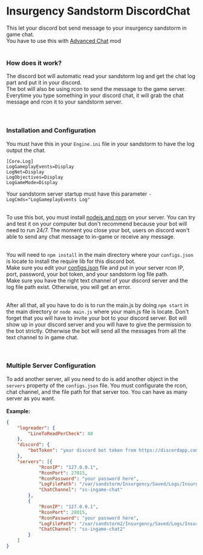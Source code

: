 # Insurgency Sandstorm DiscordChat
This let your discord bot send message to your insurgency sandstorm in game chat.<br>
You have to use this with [Advanced Chat](https://insurgencysandstorm.mod.io/advanced-chat) mod<br><br>

### How does it work?

The discord bot will automatic read your sandstorm log and get the chat log part and put it in your discord.<br>
The bot will also be using rcon to send the message to the game server. Everytime you type something in your discord chat, it will grab the chat message and rcon it to your sandstorm server.<br><br><br>



### Installation and Configuration

You must have this in your `Engine.ini` file in your sandstorm to have the log output the chat.

```
[Core.Log]
LogGameplayEvents=Display
LogNet=Display
LogObjectives=Display
LogGameMode=Display
```

Your sandstorm server startup must have this parameter `-LogCmds="LogGameplayEvents Log"`<br><br>

To use this bot, you must install [nodejs and npm](https://nodejs.org/en/download/) on your server. You can try and test it on your computer but don't recommend because your bot will need to run 24/7. The moment you close your bot, users on discord won't able to send any chat message to in-game or receive any message.<br><br>

You will need to `npm install` in the main directory where your `configs.json` is locate to install the require lib for this discord bot.<br>
Make sure you edit your [configs.json](https://github.com/zWolfi/INS_Sandstorm_DiscordChat/blob/master/configs.json) file and put in your server rcon IP, port, password, your bot token, and your sandstorm log file path.<br>
Make sure you have the right text channel of your discord server and the log file path exist. Otherwise, you will get an error.<br><br>

After all that, all you have to do is to run the main.js by doing `npm start` in the main directory or `node main.js` where your main.js file is locate. Don't forget that you will have to invite your bot to your discord server. Bot will show up in your discord server and you will have to give the permission to the bot strictly. Otherwise the bot will send all the messages from all the text channel to in game chat.<br><br><br>



### Multiple Server Configuration

To add another server, all you need to do is add another object in the `servers` property of the `configs.json` file. You must configurate the rcon, chat channel, and the file path for that server too. You can have as many server as you want.<br><br>
**Example:**<br>
```json
{
	"logreader": {
		"LineToReadPerCheck": 40
	},
	"discord": {
		"botToken": "your discord bot token from https://discordapp.com/developers/applications/ "
	},
	"servers": [{
			"RconIP": "127.0.0.1",
			"RconPort": 27015,
			"RconPassword": "your password here",
			"LogFilePath": "/var/sandstorm/Insurgency/Saved/Logs/Insurgency.log",
			"ChatChannel": "ss-ingame-chat"
		},
		{
			"RconIP": "127.0.0.1",
			"RconPort": 28015,
			"RconPassword": "your password here",
			"LogFilePath": "/var/sandstorm2/Insurgency/Saved/Logs/Insurgency.log",
			"ChatChannel": "ss-ingame-chat2"
		}
	]
}
```
